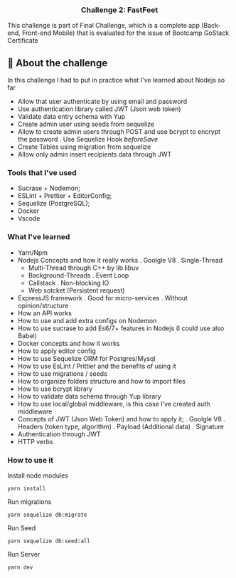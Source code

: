 <h3 align="center">
  Challenge 2: FastFeet
</h3>

<p>
This challenge is part of Final Challenge, which is a complete app (Back-end, Front-end Mobile) that is evaluated for the issue of Bootcamp GoStack Certificate
</p>

## :rocket: About the challenge

In this challenge I had to put in practice what I've learned about Nodejs so far<br>

- Allow that user authenticate by using email and password
- Use authentication library called JWT (Json web token)
- Validate data entry schema with Yup
- Create admin user using seeds from sequelize
- Allow to create admin users through POST and use bcrypt to encrypt the password
 . Use Sequelize Hook *beforeSave*
- Create Tables using migration from sequelize
- Allow only admin insert recipients data through JWT

### **Tools that I've used**

- Sucrase + Nodemon;
- ESLint + Prettier + EditorConfig;
- Sequelize (PostgreSQL);
- Docker
- Vscode

### **What I've learned**

- Yarn/Npm
- Nodejs Concepts and how it really works
 . Goolgle V8
 . Single-Thread
  - Multi-Thread through	C++ by lib libuv
  - Background-Threads
 . Event Loop
  - Callstack
 . Non-blocking IO
  - Web sotcket (Persistent request)
- ExpressJS framework
 . Good for micro-services
 . Without opinion/structure
- How an API works
- How to use and add extra configs on Nodemon
- How to use sucrase to add Es6/7+ features in Nodejs (I could use also Babel)
- Docker concepts and how it works
- How to apply editor config
- How to use Sequelize ORM for Postgres/Mysql
- How to use EsLint / Prittier and the benefits of using it
- How to use migrations / seeds
- How to organize folders structure and how to import files
- How to use bcrypt library
- How to validate data schema through Yup library
- How to use local/global middleware, is this case I've created auth middleware
- Concepts of JWT (Json Web Token) and how to apply it;
 . Goolgle V8
 . Headers (token type, algorithm)
 . Payload (Additional data)
 . Signature
- Authentication through JWT
- HTTP verbs

### **How to use it**

Install node modules
```
yarn install
```

Run migrations
```
yarn sequelize db:migrate
```

Run Seed
```
yarn sequelize db:seed:all
```

Run Server
```
yarn dev
```
